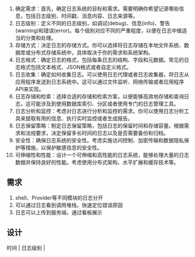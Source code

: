 1. 确定需求：首先，确定日志系统的目标和需求。需要明确你希望记录哪些信息，包括日志级别、时间戳、消息内容、日志来源等。
2. 日志级别：定义不同的日志级别，如调试(debug)、信息(info)、警告(warning)和错误(error)。每个级别对应不同的严重程度，以便在日志中做适当的分类和处理。
3. 存储方式：决定日志的存储方式。你可以选择将日志存储在本地文件系统、数据库或分布式存储系统中，具体取决于你的需求和系统架构。
4. 日志格式：确定日志的格式，包括每条日志的结构、字段和元数据。常见的日志格式包括文本格式、JSON格式或者自定义格式。
5. 日志收集：确定如何收集日志。可以使用日志代理或者日志收集器，将日志从应用程序发送到日志系统中。这可以通过文件监听、网络传输或者应用程序API来实现。
6. 日志存储和检索：选择合适的存储和检索方案，以便能够高效地存储和查询日志。这可能涉及到使用数据库索引、分区或者使用专门的日志管理工具。
7. 日志分析和监控：考虑对日志进行分析和监控的需求。你可以使用日志分析工具来提取有用的信息、执行实时监控或者生成报告。
8. 日志保留策略：制定日志保留策略，包括日志的保留时间和存储容量。根据需求和法规要求，决定保留多长时间的日志以及是否需要备份和归档。
9. 安全性：确保日志系统的安全性。考虑实施访问控制、加密传输和数据隐私保护等措施，以保护敏感信息的安全性。
10. 可伸缩性和性能：设计一个可伸缩和高性能的日志系统，能够处理大量的日志数据并保持良好的性能。考虑使用分布式架构、水平扩展和缓存技术等。



## 需求

1. shell、Provider等不同模块的日志分开
2. 可以通过日志看到调用堆栈，快速定位错误原因
3. 日志可以上传到服务端，通过看板展示

## 设计

时间 | 日志级别 | 